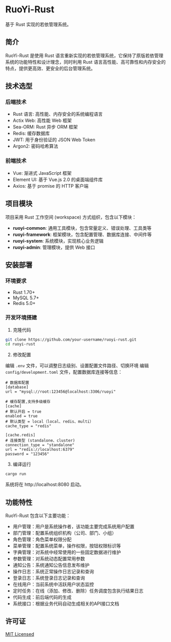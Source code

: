 # RuoYi-Rust

基于 Rust 实现的若依管理系统。

## 简介

RuoYi-Rust 是使用 Rust 语言重新实现的若依管理系统，它保持了原版若依管理系统的功能特性和设计理念，同时利用 Rust 语言高性能、高可靠性和内存安全的特点，提供更高效、更安全的后台管理系统。

## 技术选型

### 后端技术

* Rust 语言: 高性能、内存安全的系统编程语言
* Actix Web: 高性能 Web 框架
* Sea-ORM: Rust 异步 ORM 框架
* Redis: 缓存数据库
* JWT: 用于身份验证的 JSON Web Token
* Argon2: 密码哈希算法

### 前端技术

* Vue: 渐进式 JavaScript 框架
* Element UI: 基于 Vue.js 2.0 的桌面端组件库
* Axios: 基于 promise 的 HTTP 客户端

## 项目模块

项目采用 Rust 工作空间 (workspace) 方式组织，包含以下模块：

* **ruoyi-common**: 通用工具模块，包含常量定义、错误处理、工具类等
* **ruoyi-framework**: 框架模块，包含配置管理、数据库连接、中间件等
* **ruoyi-system**: 系统模块，实现核心业务逻辑
* **ruoyi-admin**: 管理模块，提供 Web 接口

## 安装部署

### 环境要求

* Rust 1.70+
* MySQL 5.7+
* Redis 5.0+

### 开发环境搭建

1. 克隆代码

```bash
git clone https://github.com/your-username/ruoyi-rust.git
cd ruoyi-rust
```

2. 修改配置

编辑 `.env` 文件，可以调整日志级别、设置配置文件路径、切换环境
编辑 `config/development.toml` 文件，配置数据库连接等信息：

```
# 数据库配置
[database]
url = "mysql://root:123456@localhost:3306/ruoyi"

# 缓存配置,支持多级缓存
[cache]
# 默认开启 = true
enabled = true
# 默认类型 = local（local、redis、multi）
cache_type = "redis"

[cache.redis]
# 连接类型 (standalone、cluster)
connection_type = "standalone"
url = "redis://localhost:6379" 
password = "123456"
```

3. 编译运行

```bash
cargo run
```

系统将在 http://localhost:8080 启动。

## 功能特性

RuoYi-Rust 包含以下主要功能：

* 用户管理：用户是系统操作者，该功能主要完成系统用户配置
* 部门管理：配置系统组织机构（公司、部门、小组）
* 角色管理：角色菜单权限分配
* 菜单管理：配置系统菜单，操作权限，按钮权限标识等
* 字典管理：对系统中经常使用的一些固定数据进行维护
* 参数管理：对系统动态配置常用参数
* 通知公告：系统通知公告信息发布维护
* 操作日志：系统正常操作日志记录和查询
* 登录日志：系统登录日志记录和查询
* 在线用户：当前系统中活跃用户状态监控
* 定时任务：在线（添加、修改、删除）任务调度包含执行结果日志
* 代码生成：前后端代码的生成
* 系统接口：根据业务代码自动生成相关的API接口文档

## 许可证

[MIT Licensed](LICENSE) 